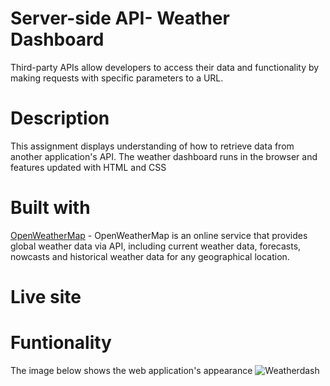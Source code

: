 # Server-side API- Weather Dashboard
Third-party APIs allow developers to access their data and functionality by making requests with specific parameters to a URL.

# Description
This assignment displays understanding of how to retrieve data from another application's API. The weather dashboard runs in the browser and features updated with HTML and CSS

# Built with
[OpenWeatherMap](https://openweathermap.org/) - OpenWeatherMap is an online service that provides global weather data via API, including current weather data, forecasts, nowcasts and historical weather data for any geographical location.

# Live site


# Funtionality 
The image below shows the web application's appearance
![Weatherdash](https://user-images.githubusercontent.com/122712555/231329586-f3f45fdc-6f7e-44f7-b92a-07f941f5d3bd.JPG)
